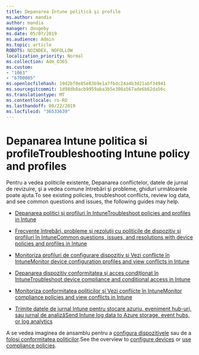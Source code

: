 ```yaml
---
title: Depanarea Intune politică şi profile
ms.author: mandia
author: mandia
manager: dougeby
ms.date: 05/07/2019
ms.audience: Admin
ms.topic: article
ROBOTS: NOINDEX, NOFOLLOW
localization_priority: Normal
ms.collection: Adm_O365
ms.custom:
- "1063"
- "6700005"
ms.openlocfilehash: 19d2bf0e85e83b9e1a7fbdc24a4b3d21abf34941
ms.sourcegitcommit: 1d98db8acb9959aba3b5e308a567ade6b62da56c
ms.translationtype: MT
ms.contentlocale: ro-RO
ms.lasthandoff: 08/22/2019
ms.locfileid: "36533639"
---
```

# <a name="troubleshooting-intune-policy-and-profiles"></a><span data-ttu-id="f0da8-102">Depanarea Intune politica si profile</span><span class="sxs-lookup"><span data-stu-id="f0da8-102">Troubleshooting Intune policy and profiles</span></span>

<span data-ttu-id="f0da8-103">Pentru a vedea politicile existente, Depanarea conflictelor, datele de jurnal de revizuire, şi a vedea comune întrebări şi probleme, ghiduri următoarele poate ajuta.</span><span class="sxs-lookup"><span data-stu-id="f0da8-103">To see existing policies, troubleshoot conflicts, review log data, and see common questions and issues, the following guides may help.</span></span>

- [<span data-ttu-id="f0da8-104">Depanarea politici şi profiluri în Intune</span><span class="sxs-lookup"><span data-stu-id="f0da8-104">Troubleshoot policies and profiles in Intune</span></span>](https://docs.microsoft.com/intune/troubleshoot-policies-in-microsoft-intune)

- [<span data-ttu-id="f0da8-105">Frecvente întrebări, probleme şi rezoluţii cu politicile de dispozitiv şi profiluri în Intune</span><span class="sxs-lookup"><span data-stu-id="f0da8-105">Common questions, issues, and resolutions with device policies and profiles in Intune</span></span>](https://docs.microsoft.com/intune/device-profile-troubleshoot)

- [<span data-ttu-id="f0da8-106">Monitoriza profiluri de configurare dispozitiv şi Vezi conflicte în Intune</span><span class="sxs-lookup"><span data-stu-id="f0da8-106">Monitor device configuration profiles and view conflicts in Intune</span></span>](https://docs.microsoft.com/intune/device-profile-monitor)

- [<span data-ttu-id="f0da8-107">Depanarea dispozitiv conformitatea şi acces condiţionat în Intune</span><span class="sxs-lookup"><span data-stu-id="f0da8-107">Troubleshoot device compliance and conditional access in Intune</span></span>](https://docs.microsoft.com/intune/troubleshoot-conditional-access)

- [<span data-ttu-id="f0da8-108">Monitoriza conformitatea politicilor şi Vezi conflicte în Intune</span><span class="sxs-lookup"><span data-stu-id="f0da8-108">Monitor compliance policies and view conflicts in Intune</span></span>](https://docs.microsoft.com/intune/compliance-policy-monitor)

- [<span data-ttu-id="f0da8-109">Trimite datele de jurnal Intune pentru stocare azuriu, eveniment hub-uri, sau jurnal de analiză</span><span class="sxs-lookup"><span data-stu-id="f0da8-109">Send Intune log data to Azure storage, event hubs, or log analytics</span></span>](https://docs.microsoft.com/intune/review-logs-using-azure-monitor)

<span data-ttu-id="f0da8-110">A se vedea imaginea de ansamblu pentru a [configura dispozitivele](https://docs.microsoft.com/intune/device-profiles) sau de a [folosi conformitatea politicilor](https://docs.microsoft.com/intune/device-compliance-get-started).</span><span class="sxs-lookup"><span data-stu-id="f0da8-110">See the overview to [configure devices](https://docs.microsoft.com/intune/device-profiles) or [use compliance policies](https://docs.microsoft.com/intune/device-compliance-get-started).</span></span>